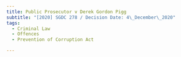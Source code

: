 ```yaml
---
title: Public Prosecutor v Derek Gordon Pigg
subtitle: "[2020] SGDC 278 / Decision Date: 4\_December\_2020"
tags:
  - Criminal Law
  - Offences
  - Prevention of Corruption Act

---
```

